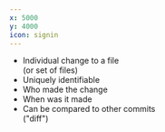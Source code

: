 ```yaml
---
x: 5000
y: 4000
icon: signin
---
```


* Individual change to a file<br />(or set of files)
* Uniquely identifiable
* Who made the change
* When was it made
* Can be compared to other commits<br />("diff")